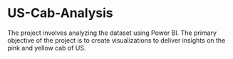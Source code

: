 # US-Cab-Analysis
The project involves analyzing the dataset using Power BI. The primary objective of the project is to create visualizations to deliver insights on the pink and yellow cab of US.
